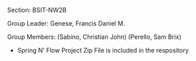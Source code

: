 
Section: BSIT-NW2B

Group Leader: Genese, Francis Daniel M.

Group Members: (Sabino, Christian John)
               (Perello, Sam Brix)
               
- Spring N' Flow Project Zip File is included in the respository               
